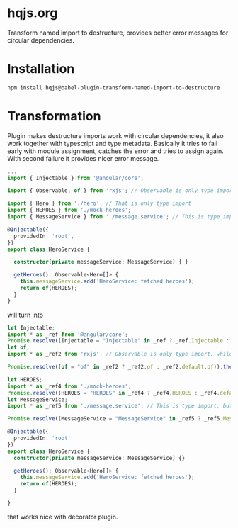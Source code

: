 # hqjs.org
Transform named import to destructure, provides better error messages for circular dependencies.

# Installation
```sh
npm install hqjs@babel-plugin-transform-named-import-to-destructure
```

# Transformation
Plugin makes destructure imports work with circular dependencies, it also work together with typescript and type metadata. Basically it tries to fail early with module assignment, catches the error and tries to assign again. With second failure it provides nicer error message.
```ts
...
import { Injectable } from '@angular/core';

import { Observable, of } from 'rxjs'; // Observable is only type import, while of is regular import

import { Hero } from './hero'; // That is only type import
import { HEROES } from './mock-heroes';
import { MessageService } from './message.service'; // This is type import, but it is required for metadata

@Injectable({
  providedIn: 'root',
})
export class HeroService {

  constructor(private messageService: MessageService) { }

  getHeroes(): Observable<Hero[]> {
    this.messageService.add('HeroService: fetched heroes');
    return of(HEROES);
  }
}

```

will turn into
```ts
let Injectable;
import * as _ref from '@angular/core';
Promise.resolve((Injectable = "Injectable" in _ref ? _ref.Injectable : _ref.default.Injectable)).then(() => (Injectable = "Injectable" in _ref ? _ref.Injectable : _ref.default.Injectable)).catch(() => console.error("Unable to resolve cyclic dependencies between module \"\" and \"@angular/core\" while requesting \"Injectable as Injectable\". Try to import \"\" before \"@angular/core\" in a parent module"))
let of;
import * as _ref2 from 'rxjs'; // Observable is only type import, while of is regular import

Promise.resolve((of = "of" in _ref2 ? _ref2.of : _ref2.default.of)).then(() => (of = "of" in _ref2 ? _ref2.of : _ref2.default.of)).catch(() => console.error("Unable to resolve cyclic dependencies between module \"\" and \"rxjs\" while requesting of as of\". Try to import \"\" before \"rxjs\" in a parent module"))

let HEROES;
import * as _ref4 from './mock-heroes';
Promise.resolve((HEROES = "HEROES" in _ref4 ? _ref4.HEROES : _ref4.default.HEROES)).then(() => (HEROES = "HEROES" in _ref4 ? _ref4.HEROES : _ref4.default.HEROES)).catch(() => console.error("Unable to resolve cyclic dependencies between module \"\" and \"./mock-heroes\" while requesting \"HEROES as HEROES\". Try to import \"\" before \"./mock-heroes\" in a parent module"))
let MessageService;
import * as _ref5 from './message.service'; // This is type import, but it is required for metadata

Promise.resolve((MessageService = "MessageService" in _ref5 ? _ref5.MessageService : _ref5.default.MessageService)).then(() => (MessageService = "MessageService" in _ref5 ? _ref5.MessageService : _ref5.default.MessageService)).catch(() => console.error("Unable to resolve cyclic dependencies between module \"\" and \"./message.service\" while requesting \"MessageService as MessageService\". Try to import \"\" before \"./message.service\" in a parent module"))

@Injectable({
  providedIn: 'root'
})
export class HeroService {
  constructor(private messageService: MessageService) {}

  getHeroes(): Observable<Hero[]> {
    this.messageService.add('HeroService: fetched heroes');
    return of(HEROES);
  }

}

```

that works nice with decorator plugin.
